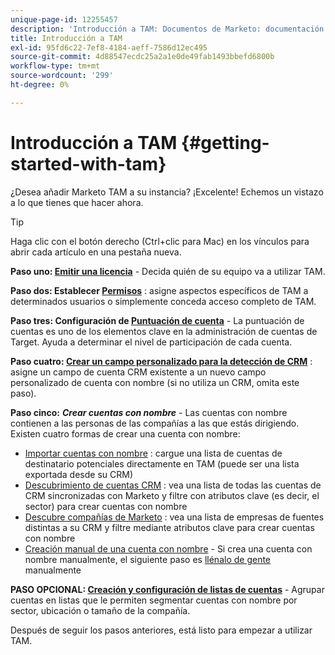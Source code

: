 ```yaml
---
unique-page-id: 12255457
description: 'Introducción a TAM: Documentos de Marketo: documentación del producto'
title: Introducción a TAM
exl-id: 95fd6c22-7ef8-4184-aeff-7586d12ec495
source-git-commit: 4d88547ecdc25a2a1e0de49fab1493bbefd6800b
workflow-type: tm+mt
source-wordcount: '299'
ht-degree: 0%

---
```


# Introducción a TAM {#getting-started-with-tam}

¿Desea añadir Marketo TAM a su instancia? ¡Excelente! Echemos un vistazo a lo que tienes que hacer ahora.

>[!TIP]
>
>Haga clic con el botón derecho (Ctrl+clic para Mac) en los vínculos para abrir cada artículo en una pestaña nueva.

**Paso uno: [Emitir una licencia](/help/marketo/product-docs/target-account-management/setup-tam/issue-a-license.md)** - Decida quién de su equipo va a utilizar TAM.

**Paso dos: Establecer [Permisos](/help/marketo/product-docs/target-account-management/setup-tam/permissions.md)** : asigne aspectos específicos de TAM a determinados usuarios o simplemente conceda acceso completo de TAM.

**Paso tres: Configuración de [Puntuación de cuenta](/help/marketo/product-docs/target-account-management/setup-tam/account-score.md)** - La puntuación de cuentas es uno de los elementos clave en la administración de cuentas de Target. Ayuda a determinar el nivel de participación de cada cuenta.

**Paso cuatro: [Crear un campo personalizado para la detección de CRM](/help/marketo/product-docs/target-account-management/setup-tam/create-a-custom-field-for-crm-discovery.md)** : asigne un campo de cuenta CRM existente a un nuevo campo personalizado de cuenta con nombre (si no utiliza un CRM, omita este paso).

**Paso cinco:** **_Crear cuentas con nombre_** - Las cuentas con nombre contienen a las personas de las compañías a las que estás dirigiendo. Existen cuatro formas de crear una cuenta con nombre:

* [Importar cuentas con nombre](/help/marketo/product-docs/target-account-management/target/named-accounts/import-named-accounts.md) : cargue una lista de cuentas de destinatario potenciales directamente en TAM (puede ser una lista exportada desde su CRM)
* [Descubrimiento de cuentas CRM](/help/marketo/product-docs/target-account-management/target/named-accounts/discover-accounts.md#discover-crm-accounts) : vea una lista de todas las cuentas de CRM sincronizadas con Marketo y filtre con atributos clave (es decir, el sector) para crear cuentas con nombre
* [Descubre compañías de Marketo](/help/marketo/product-docs/target-account-management/target/named-accounts/discover-accounts.md#discover-marketo-companies) : vea una lista de empresas de fuentes distintas a su CRM y filtre mediante atributos clave para crear cuentas con nombre
* [Creación manual de una cuenta con nombre](/help/marketo/product-docs/target-account-management/target/named-accounts/create-a-named-account.md) - Si crea una cuenta con nombre manualmente, el siguiente paso es [llénalo de gente](/help/marketo/product-docs/target-account-management/target/named-accounts/add-people-to-a-named-account.md) manualmente

**PASO OPCIONAL: [Creación y configuración de listas de cuentas](/help/marketo/product-docs/target-account-management/target/account-lists.md#create-a-new-account-list)** - Agrupar cuentas en listas que le permiten segmentar cuentas con nombre por sector, ubicación o tamaño de la compañía.

Después de seguir los pasos anteriores, está listo para empezar a utilizar TAM.
